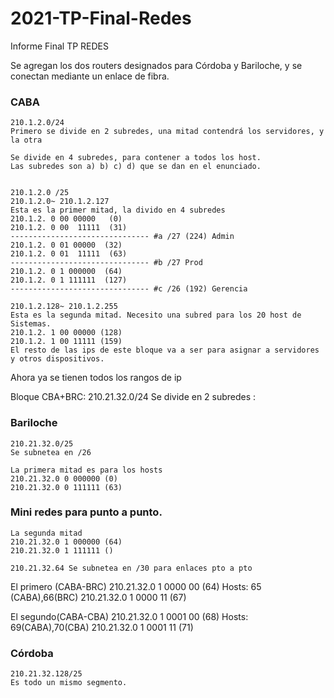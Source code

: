 # 2021-TP-Final-Redes

Informe Final TP REDES

Se agregan los dos routers designados para Córdoba y Bariloche, y se conectan mediante un enlace de fibra.

### CABA
    210.1.2.0/24
    Primero se divide en 2 subredes, una mitad contendrá los servidores, y la otra

    Se divide en 4 subredes, para contener a todos los host.
    Las subredes son a) b) c) d) que se dan en el enunciado.


    210.1.2.0 /25
    210.1.2.0~ 210.1.2.127 
    Esta es la primer mitad, la divido en 4 subredes
    210.1.2. 0 00 00000   (0) 
    210.1.2. 0 00  11111  (31)
    ------------------------------- #a /27 (224) Admin 
    210.1.2. 0 01 00000  (32)
    210.1.2. 0 01  11111  (63)
    ------------------------------- #b /27 Prod
    210.1.2. 0 1 000000  (64)
    210.1.2. 0 1 111111  (127)
    ------------------------------- #c /26 (192) Gerencia

    210.1.2.128~ 210.1.2.255
    Esta es la segunda mitad. Necesito una subred para los 20 host de Sistemas.
    210.1.2. 1 00 00000 (128)
    210.1.2. 1 00 11111 (159)
    El resto de las ips de este bloque va a ser para asignar a servidores y otros dispositivos.


Ahora ya se tienen todos los rangos de ip

Bloque CBA+BRC: 210.21.32.0/24
Se divide en 2 subredes :
    
### Bariloche
    210.21.32.0/25
    Se subnetea en /26

    La primera mitad es para los hosts
    210.21.32.0 0 000000 (0)
    210.21.32.0 0 111111 (63)
### Mini redes para punto a punto.
    La segunda mitad 
    210.21.32.0 1 000000 (64)
    210.21.32.0 1 111111 ()

    210.21.32.64 Se subnetea en /30 para enlaces pto a pto

El primero (CABA-BRC)
    210.21.32.0 1 0000 00 (64)
        Hosts: 65 (CABA),66(BRC)
    210.21.32.0 1 0000 11 (67)

El segundo(CABA-CBA)
    210.21.32.0 1 0001 00 (68)
        Hosts: 69(CABA),70(CBA)
    210.21.32.0 1 0001 11 (71)
    
### Córdoba
    210.21.32.128/25
    Es todo un mismo segmento.
